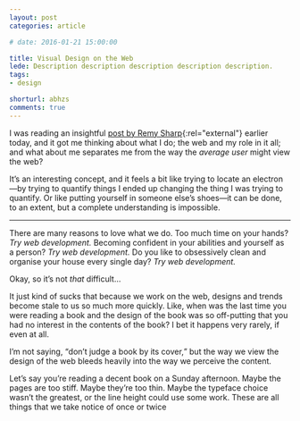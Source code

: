 ```yaml
---
layout: post
categories: article

# date: 2016-01-21 15:00:00

title: Visual Design on the Web
lede: Description description description description description.
tags:
- design

shorturl: abhzs
comments: true
---
```



I was reading an insightful [post by Remy Sharp](https://remysharp.com/2016/01/20/why-i-love-working-with-the-web){:rel="external"} earlier today, and it got me thinking about what I do; the web and my role in it all; and what about me separates me from the way the *average user* might view the web?

It’s an interesting concept, and it feels a bit like trying to locate an electron—by trying to quantify things I ended up changing the thing I was trying to quantify. Or like putting yourself in someone else’s shoes—it can be done, to an extent, but a complete understanding is impossible.


--------


There are many reasons to love what we do. Too much time on your hands? *Try web development.* Becoming confident in your abilities and yourself as a person? *Try web development.* Do you like to obsessively clean and organise your house every single day? *Try web development.*

Okay, so it’s not *that* difficult...

It just kind of sucks that because we work on the web, designs and trends become stale to us so much more quickly. Like, when was the last time you were reading a book and the design of the book was so off-putting that you had no interest in the contents of the book? I bet it happens very rarely, if even at all.

I’m not saying, <q>don’t judge a book by its cover,</q> but the way we view the design of the web bleeds heavily into the way we perceive the content.

Let’s say you’re reading a decent book on a Sunday afternoon. Maybe the pages are too stiff. Maybe they’re too thin. Maybe the typeface choice wasn’t the greatest, or the line height could use some work. These are all things that we take notice of once or twice





